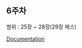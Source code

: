 ## 6주차

범위 : 25장 ~ 28장(29장 패스)

[Documentation](https://gigantic-lobster-aeb.notion.site/26-28-e933d22c855245b083cd28659157c59d)
